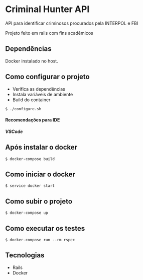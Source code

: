# Criminal Hunter API

API para identificar criminosos procurados pela INTERPOL e FBI

Projeto feito em rails com fins acadêmicos 

## Dependências

Docker instalado no host.

## Como configurar o projeto

- Verifica as dependências
- Instala variáveis de ambiente
- Build do container

```
$ ./configure.sh
```

#### Recomendações para IDE

##### **VSCode**

## Após instalar o docker

```
$ docker-compose build
```


## Como iniciar o docker

```
$ service docker start
```

## Como subir o projeto

```
$ docker-compose up
```

## Como executar os testes

```
$ docker-compose run --rm rspec
```

## Tecnologias

- Rails
- Docker
